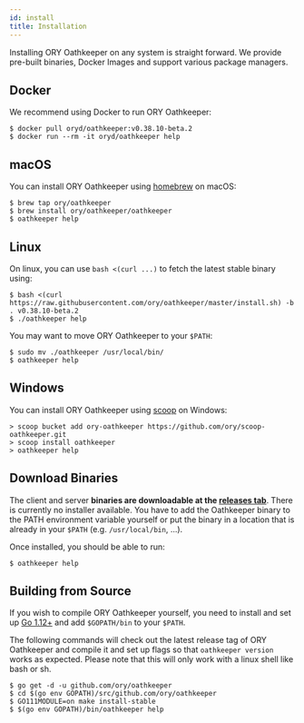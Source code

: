 ```yaml
---
id: install
title: Installation
---
```


Installing ORY Oathkeeper on any system is straight forward. We provide
pre-built binaries, Docker Images and support various package managers.

## Docker

We recommend using Docker to run ORY Oathkeeper:

```shell
$ docker pull oryd/oathkeeper:v0.38.10-beta.2
$ docker run --rm -it oryd/oathkeeper help
```

## macOS

You can install ORY Oathkeeper using [homebrew](https://brew.sh/) on macOS:

```shell
$ brew tap ory/oathkeeper
$ brew install ory/oathkeeper/oathkeeper
$ oathkeeper help
```

## Linux

On linux, you can use `bash <(curl ...)` to fetch the latest stable binary
using:

```shell
$ bash <(curl https://raw.githubusercontent.com/ory/oathkeeper/master/install.sh) -b . v0.38.10-beta.2
$ ./oathkeeper help
```

You may want to move ORY Oathkeeper to your `$PATH`:

```shell
$ sudo mv ./oathkeeper /usr/local/bin/
$ oathkeeper help
```

## Windows

You can install ORY Oathkeeper using [scoop](https://scoop.sh) on Windows:

```shell
> scoop bucket add ory-oathkeeper https://github.com/ory/scoop-oathkeeper.git
> scoop install oathkeeper
> oathkeeper help
```

## Download Binaries

The client and server **binaries are downloadable at the
[releases tab](https://github.com/ory/oathkeeper/releases)**. There is currently
no installer available. You have to add the Oathkeeper binary to the PATH
environment variable yourself or put the binary in a location that is already in
your `$PATH` (e.g. `/usr/local/bin`, ...).

Once installed, you should be able to run:

```shell
$ oathkeeper help
```

## Building from Source

If you wish to compile ORY Oathkeeper yourself, you need to install and set up
[Go 1.12+](https://golang.org/) and add `$GOPATH/bin` to your `$PATH`.

The following commands will check out the latest release tag of ORY Oathkeeper
and compile it and set up flags so that `oathkeeper version` works as expected.
Please note that this will only work with a linux shell like bash or sh.

```shell
$ go get -d -u github.com/ory/oathkeeper
$ cd $(go env GOPATH)/src/github.com/ory/oathkeeper
$ GO111MODULE=on make install-stable
$ $(go env GOPATH)/bin/oathkeeper help
```
